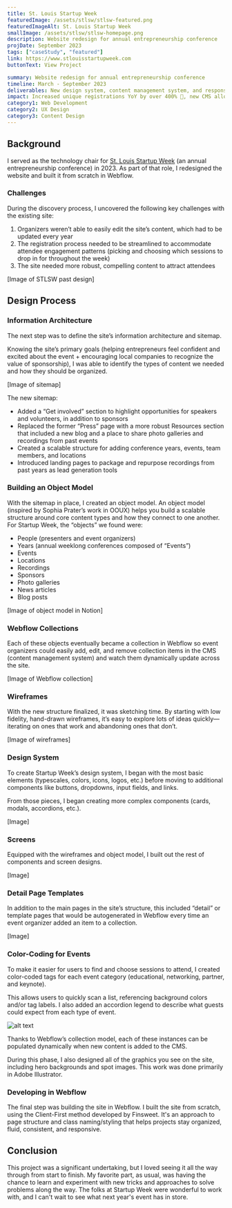 ```yaml
---
title: St. Louis Startup Week
featuredImage: /assets/stlsw/stlsw-featured.png
featuredImageAlt: St. Louis Startup Week
smallImage: /assets/stlsw/stlsw-homepage.png
description: Website redesign for annual entrepreneurship conference
projDate: September 2023
tags: ["caseStudy", "featured"]
link: https://www.stlouisstartupweek.com
buttonText: View Project

summary: Website redesign for annual entrepreneurship conference
timeline: March - September 2023
deliverables: New design system, content management system, and responsive website build
impact: Increased unique registrations YoY by over 400% 🤯, new CMS allowed organizers to easily update the site, and improvements to site's overall UI/UX better align with Startup Week's innovative and entrepreneurial branding
category1: Web Development
category2: UX Design
category3: Content Design
---
```


## Background

I served as the technology chair for [St. Louis Startup Week](https://www.stlouisstartupweek.com/) (an annual entrepreneurship conference) in 2023. As part of that role, I redesigned the website and built it from scratch in Webflow.

### Challenges

During the discovery process, I uncovered the following key challenges with the existing site:

1. Organizers weren’t able to easily edit the site’s content, which had to be updated every year
2. The registration process needed to be streamlined to accommodate attendee engagement patterns (picking and choosing which sessions to drop in for throughout the week)
3. The site needed more robust, compelling content to attract attendees

[Image of STLSW past design]

## Design Process

### Information Architecture

The next step was to define the site’s information architecture and sitemap.

Knowing the site’s primary goals (helping entrepreneurs feel confident and excited about the event + encouraging local companies to recognize the value of sponsorship), I was able to identify the types of content we needed and how they should be organized.

[Image of sitemap]

The new sitemap:
* Added a “Get involved” section to highlight opportunities for speakers and volunteers, in addition to sponsors
* Replaced the former “Press” page with a more robust Resources section that included a new blog and a place to share photo galleries and recordings from past events
* Created a scalable structure for adding conference years, events, team members, and locations
* Introduced landing pages to package and repurpose recordings from past years as lead generation tools

### Building an Object Model

With the sitemap in place, I created an object model. An object model (inspired by Sophia Prater’s work in OOUX) helps you build a scalable structure around core content types and how they connect to one another. For Startup Week, the “objects” we found were:

* People (presenters and event organizers)
* Years (annual weeklong conferences composed of “Events”)
* Events
* Locations
* Recordings
* Sponsors
* Photo galleries
* News articles
* Blog posts

[Image of object model in Notion]

### Webflow Collections

Each of these objects eventually became a collection in Webflow so event organizers could easily add, edit, and remove collection items in the CMS (content management system) and watch them dynamically update across the site.

[Image of Webflow collection]

### Wireframes

With the new structure finalized, it was sketching time. By starting with low fidelity, hand-drawn wireframes, it’s easy to explore lots of ideas quickly—iterating on ones that work and abandoning ones that don’t.

[Image of wireframes]

### Design System

To create Startup Week’s design system, I began with the most basic elements (typescales, colors, icons, logos, etc.) before moving to additional components like buttons, dropdowns, input fields, and links.

From those pieces, I began creating more complex components (cards, modals, accordions, etc.).

[Image]

### Screens

Equipped with the wireframes and object model, I built out the rest of components and screen designs.

[Image]

### Detail Page Templates

In addition to the main pages in the site’s structure, this included “detail” or template pages that would be autogenerated in Webflow every time an event organizer added an item to a collection.

[Image]

### Color-Coding for Events

To make it easier for users to find and choose sessions to attend, I created color-coded tags for each event category (educational, networking, partner, and keynote).

This allows users to quickly scan a list, referencing background colors and/or tag labels. I also added an accordion legend to describe what guests could expect from each type of event.

![alt text](/assets/stlsw/stlsw-benefits.jpeg)

Thanks to Webflow’s collection model, each of these instances can be populated dynamically when new content is added to the CMS.

During this phase, I also designed all of the graphics you see on the site, including hero backgrounds and spot images. This work was done primarily in Adobe Illustrator.

### Developing in Webflow

The final step was building the site in Webflow. I built the site from scratch, using the Client-First method developed by Finsweet. It's an approach to page structure and class naming/styling that helps projects stay organized, fluid, consistent, and responsive.

## Conclusion

This project was a significant undertaking, but I loved seeing it all the way through from start to finish. My favorite part, as usual, was having the chance to learn and experiment with new tricks and approaches to solve problems along the way. The folks at Startup Week were wonderful to work with, and I can't wait to see what next year's event has in store.